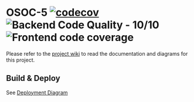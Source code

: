 # OSOC-5 [![codecov](https://codecov.io/gh/SELab-2/OSOC-5/branch/main/graph/badge.svg?token=OUoDEEMq2C)](https://codecov.io/gh/SELab-2/OSOC-5) ![Backend Code Quality - 10/10](https://img.shields.io/badge/Backend_Code_Quality-10%2F10-green) ![Frontend code coverage](https://img.shields.io/badge/Frotend%20coverage-96.1%25-green)

Please refer to the [project wiki](https://github.com/SELab-2/OSOC-5/wiki) to read the documentation and diagrams for this project.

## Build & Deploy

See [Deployment Diagram](https://github.com/SELab-2/OSOC-5/wiki/Deployment-diagram)
